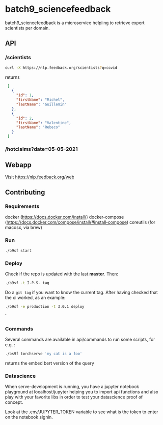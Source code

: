 # batch9_sciencefeedback

batch9_sciencefeedback is a microservice helpiing to retrieve expert scientists per domain.


## API


### /scientists

```bash
curl -X https://nlp.feedback.org/scientists?q=covid
```
returns 
```json
 [
   {
     "id": 1,
     "firstName": "Michel",
     "lastName": "Guillemin"
   },
   {
     "id": 2,
     "firstName": "Valentine",
     "lastName": "Rebeco"
   } 
 ]
```


### /hotclaims?date=05-05-2021


## Webapp

Visit https://nlp.feedback.org/web

## Contributing


### Requirements
  docker (https://docs.docker.com/install/)
  docker-compose (https://docs.docker.com/compose/install/#install-compose)
  coreutils (for macosx, via brew)


### Run
  ```bash
  ./b9sf start
  ```

### Deploy
  Check if the repo is updated with the last **master**. Then:
  ```bash
  ./b9sf -t I.P.S. tag
  ```

  Do a `git tag` if you want to know the current tag. After having checked that the ci worked, as an example:
  ```bash
  ./b9sf -e production -t 3.0.1 deploy
  ```
`

### Commands
  Several commands are available in api/commands to run some scripts, for e.g. :
  ```bash
  ./bs9f torchserve 'my cat is a foo'
  ```
  returns the embed bert version of the query



### Datascience
  When serve-development is running, you have a jupyter notebook playground at localhost/jupyter
  helping you to import api functions and also play with your favorite libs in order
  to test your datascience proof of concept.

  Look at the .env/JUPYTER_TOKEN variable to see what is the token to enter on the notebook signin.
